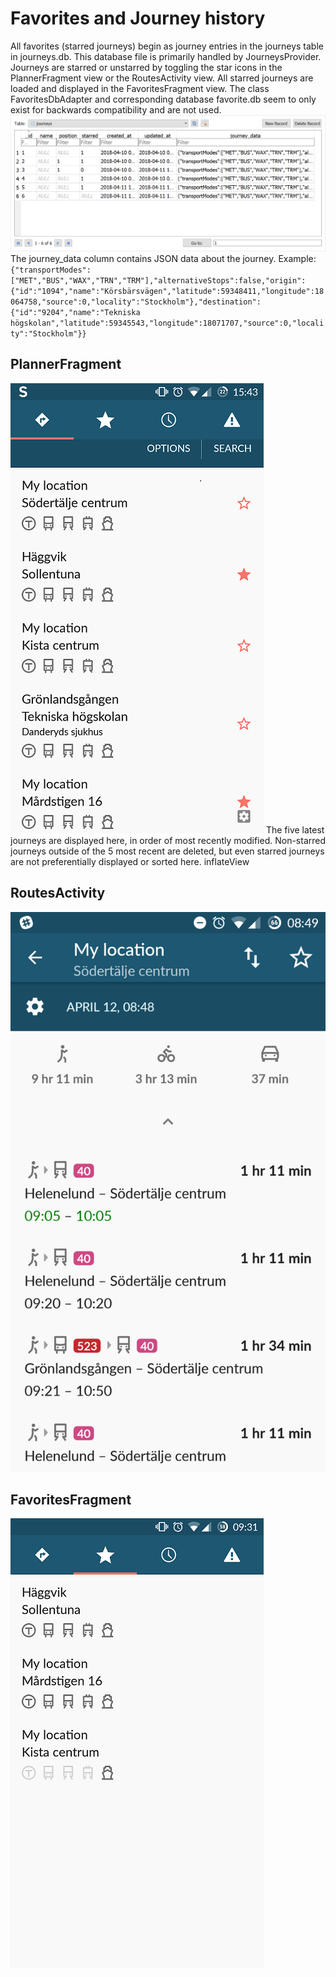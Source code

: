 # Favorites and Journey history
All favorites (starred journeys) begin as journey entries in the journeys table in journeys.db. This database file is primarily handled by JourneysProvider.
Journeys are starred or unstarred by toggling the star icons in the PlannerFragment view or the RoutesActivity view.
All starred journeys are loaded and displayed in the FavoritesFragment view.
The class FavoritesDbAdapter and corresponding database favorite.db seem to only exist for backwards compatibility and are not used.
![alt text](./Journeys.png)
The journey_data column contains JSON data about the journey. Example:
`{"transportModes":["MET","BUS","WAX","TRN","TRM"],"alternativeStops":false,"origin":{"id":"1094","name":"Körsbärsvägen","latitude":59348411,"longitude":18064758,"source":0,"locality":"Stockholm"},"destination":{"id":"9204","name":"Tekniska högskolan","latitude":59345543,"longitude":18071707,"source":0,"locality":"Stockholm"}}`

## PlannerFragment
![alt text](./plannerfragment.png)
The five latest journeys are displayed here, in order of most recently modified. Non-starred journeys outside of the 5 most recent are deleted, but even starred journeys are not preferentially displayed or sorted here.
inflateView

## RoutesActivity
![alt text](./routesactivity.png)

## FavoritesFragment
![alt text](./favoritesfragment.png)
